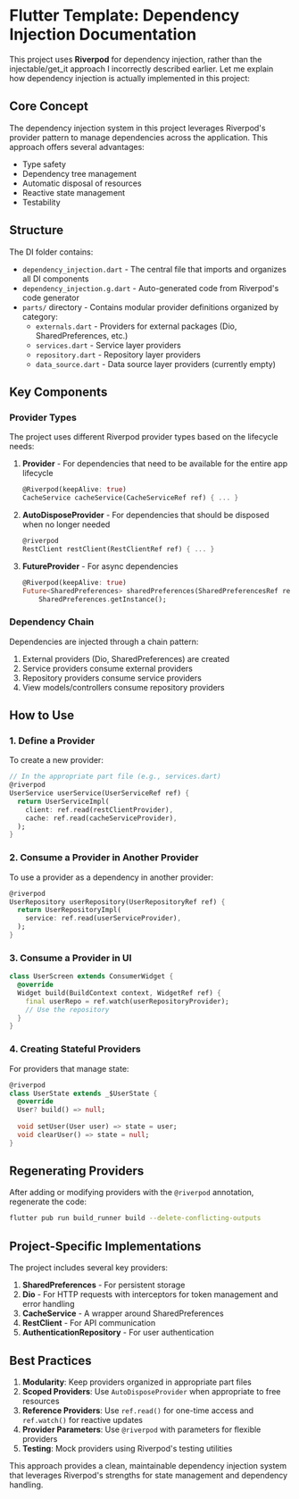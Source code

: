 # Flutter Template: Dependency Injection Documentation

This project uses **Riverpod** for dependency injection, rather than the injectable/get_it approach I incorrectly described earlier. Let me explain how dependency injection is actually implemented in this project:

## Core Concept

The dependency injection system in this project leverages Riverpod's provider pattern to manage dependencies across the application. This approach offers several advantages:
- Type safety
- Dependency tree management
- Automatic disposal of resources
- Reactive state management
- Testability

## Structure

The DI folder contains:
- `dependency_injection.dart` - The central file that imports and organizes all DI components
- `dependency_injection.g.dart` - Auto-generated code from Riverpod's code generator
- `parts/` directory - Contains modular provider definitions organized by category:
  - `externals.dart` - Providers for external packages (Dio, SharedPreferences, etc.)
  - `services.dart` - Service layer providers
  - `repository.dart` - Repository layer providers
  - `data_source.dart` - Data source layer providers (currently empty)

## Key Components

### Provider Types

The project uses different Riverpod provider types based on the lifecycle needs:

1. **Provider** - For dependencies that need to be available for the entire app lifecycle
   ```dart
   @Riverpod(keepAlive: true)
   CacheService cacheService(CacheServiceRef ref) { ... }
   ```

2. **AutoDisposeProvider** - For dependencies that should be disposed when no longer needed
   ```dart
   @riverpod
   RestClient restClient(RestClientRef ref) { ... }
   ```

3. **FutureProvider** - For async dependencies
   ```dart
   @Riverpod(keepAlive: true)
   Future<SharedPreferences> sharedPreferences(SharedPreferencesRef ref) => 
       SharedPreferences.getInstance();
   ```

### Dependency Chain

Dependencies are injected through a chain pattern:
1. External providers (Dio, SharedPreferences) are created
2. Service providers consume external providers
3. Repository providers consume service providers
4. View models/controllers consume repository providers

## How to Use

### 1. Define a Provider

To create a new provider:

```dart
// In the appropriate part file (e.g., services.dart)
@riverpod
UserService userService(UserServiceRef ref) {
  return UserServiceImpl(
    client: ref.read(restClientProvider),
    cache: ref.read(cacheServiceProvider),
  );
}
```

### 2. Consume a Provider in Another Provider

To use a provider as a dependency in another provider:

```dart
@riverpod
UserRepository userRepository(UserRepositoryRef ref) {
  return UserRepositoryImpl(
    service: ref.read(userServiceProvider),
  );
}
```

### 3. Consume a Provider in UI

```dart
class UserScreen extends ConsumerWidget {
  @override
  Widget build(BuildContext context, WidgetRef ref) {
    final userRepo = ref.watch(userRepositoryProvider);
    // Use the repository
  }
}
```

### 4. Creating Stateful Providers

For providers that manage state:

```dart
@riverpod
class UserState extends _$UserState {
  @override
  User? build() => null;
  
  void setUser(User user) => state = user;
  void clearUser() => state = null;
}
```

## Regenerating Providers

After adding or modifying providers with the `@riverpod` annotation, regenerate the code:

```bash
flutter pub run build_runner build --delete-conflicting-outputs
```

## Project-Specific Implementations

The project includes several key providers:

1. **SharedPreferences** - For persistent storage
2. **Dio** - For HTTP requests with interceptors for token management and error handling
3. **CacheService** - A wrapper around SharedPreferences
4. **RestClient** - For API communication
5. **AuthenticationRepository** - For user authentication

## Best Practices

1. **Modularity**: Keep providers organized in appropriate part files
2. **Scoped Providers**: Use `AutoDisposeProvider` when appropriate to free resources
3. **Reference Providers**: Use `ref.read()` for one-time access and `ref.watch()` for reactive updates
4. **Provider Parameters**: Use `@riverpod` with parameters for flexible providers
5. **Testing**: Mock providers using Riverpod's testing utilities

This approach provides a clean, maintainable dependency injection system that leverages Riverpod's strengths for state management and dependency handling.
